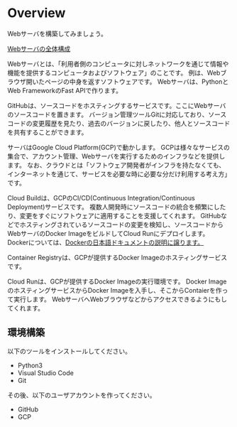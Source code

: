 # Overview

Webサーバを構築してみましょう。

[Webサーバの全体構成](https://user-images.githubusercontent.com/33488934/183242643-0f6106a6-9998-46db-984e-e76563df24aa.png)

Webサーバとは、「利用者側のコンピュータに対しネットワークを通じて情報や機能を提供するコンピュータおよびソフトウェア」のことです。
例は、Webブラウザ開いたページの中身を返すソフトウェアです。
Webサーバは、PythonとWeb FrameworkのFast APIで作ります。

GitHubは、ソースコードをホスティングするサービスです。ここにWebサーバのソースコードを置きます。
バージョン管理ツールGitに対応しており、ソースコードの変更履歴を見たり、過去のバージョンに戻したり、他人とソースコードを共有することができます。

サーバはGoogle Cloud Platform(GCP)で動かします。
GCPは様々なサービスの集合で、アカウント管理、Webサーバを実行するためのインフラなどを提供します。
なお、クラウドとは「ソフトウェア開発者がインフラを持たなくても、インターネットを通じて、サービスを必要な時に必要な分だけ利用する考え方」です。

Cloud Buildは、GCPのCI/CD(Continuous Integration/Continuous Deployment)サービスです。
複数人開発時にソースコードの統合を頻繁にしたり、変更をすぐにソフトウェアに適用することを支援してくれます。
GitHubなどでホスティングされているソースコードの変更を検知し、ソースコードからWebサーバのDocker ImageをビルドしてCloud Runにデプロイします。
Dockerについては、[Dockerの日本語ドキュメントの説明に譲ります。](https://docs.docker.jp/v1.11/engine/understanding-docker.html)

Container Registryは、GCPが提供するDocker Imageのホスティングサービスです。

Cloud Runは、GCPが提供するDocker Imageの実行環境です。
Docker ImageのホスティングサービスからDocker Imageを入手し、そこからContaierを作って実行します。
WebサーバへWebブラウザなどからアクセスできるようにもしてくれます。

## 環境構築

以下のツールをインストールしてください。

- Python3
- Visual Studio Code
- Git

その後、以下のユーザアカウントを作ってください。

- GitHub
- GCP
